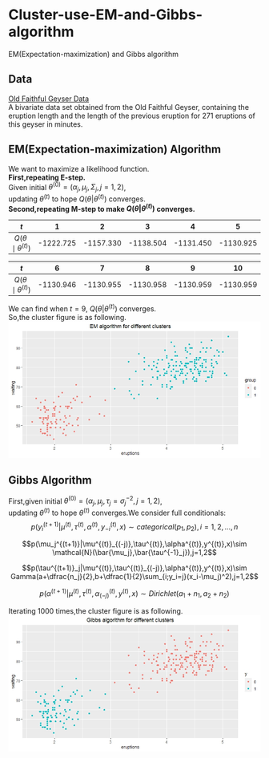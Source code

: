 # Cluster-use-EM-and-Gibbs-algorithm
EM(Expectation-maximization) and Gibbs algorithm

## Data
[Old Faithful Geyser Data](https://search.r-project.org/CRAN/refmans/tclust/html/geyser2.html)  
A bivariate data set obtained from the Old Faithful Geyser, containing the eruption length and the length of the previous eruption for 271 eruptions of this geyser in minutes.
## EM(Expectation-maximization) Algorithm
We want to maximize a likelihood function.  
**First,repeating E-step.**  
Given initial $\theta^{(0)} = (\alpha_j,\mu_j,\Sigma_j,j=1,2)$,  
updating $\theta^{(t)}$ to hope $Q(\theta|\theta^{(t)})$ converges.  
**Second,repeating M-step to make $Q(\theta|\theta^{(t)})$ converges.**

<div class="center">
  
|$t$ |   1|   2|   3|   4|   5|
|:--:|:--:|:--:|:--:|:--:|:--:|
|$Q(\theta\mid\theta^{(t)})$|-1222.725|-1157.330|-1138.504|-1131.450|-1130.925|

|$t$ |   6|   7|   8|   9|  10|
|:--:|:--:|:--:|:--:|:--:|:--:|
|$Q(\theta\mid\theta^{(t)})$|-1130.946|-1130.955|-1130.958|-1130.959|-1130.959|

</div>

We can find when $t=9$, $Q(\theta|\theta^{(t)})$ converges.  
So,the cluster figure is as following.  
![image](https://github.com/Tingchiachi/Cluster-use-EM-and-Gibbs-algorithm/blob/main/em.jpeg)

## Gibbs Algorithm
First,given initial $\theta^{(0)} = (\alpha_j,\mu_j,\tau_j=\sigma_j^{-2},j=1,2)$,  
updating $\theta^{(t)}$ to hope $\theta^{(t)}$ converges.We consider full conditionals:  
$$p(y_i^{(t+1)}|\mu^{(t)},\tau^{(t)},\alpha^{(t)},y^{(t)}_{-i},x)\sim categorical(p_1,p_2),i=1,2,\dots,n$$

$$p(\mu_j^{(t+1)}|\mu^{(t)}_{(-j)},\tau^{(t)},\alpha^{(t)},y^{(t)},x)\sim \mathcal{N}(\bar{\mu_j},\bar{\tau^{-1}_j}),j=1,2$$

$$p(\tau^{(t+1)}_j|\mu^{(t)},\tau^{(t)}_{(-j)},\alpha^{(t)},y^{(t)},x)\sim Gamma(a+\dfrac{n_j}{2},b+\dfrac{1}{2}\sum_{i;y_i=j}(x_i-\mu_j)^2),j=1,2$$

$$p(\alpha^{(t+1)}|\mu^{(t)},\tau^{(t)},\alpha^{(t)}_{(-j)},y^{(t)},x)\sim Dirichlet(a_1+n_1,a_2+n_2)$$

Iterating 1000 times,the cluster figure is as following.
![image](https://github.com/Tingchiachi/Cluster-use-EM-and-Gibbs-algorithm/blob/main/gibbs.jpeg)
